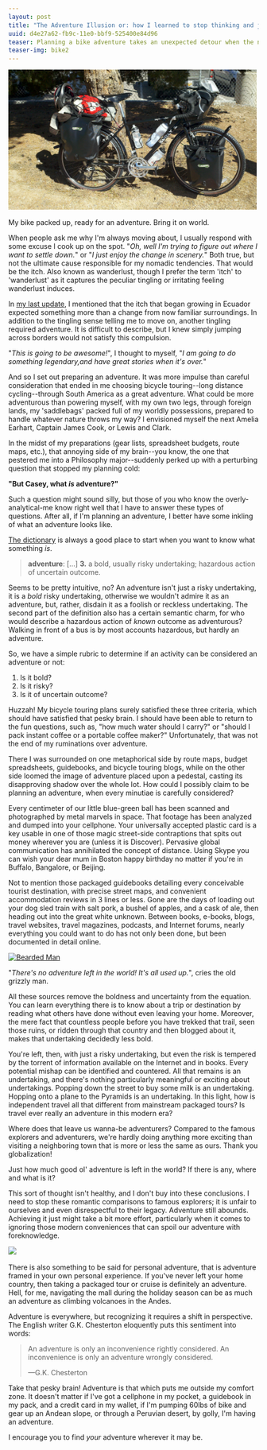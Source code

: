 ```yaml
---
layout: post
title: "The Adventure Illusion or: how I learned to stop thinking and just ride a bike"
uuid: d4e27a62-fb9c-11e0-bbf9-525400e84d96
teaser: Planning a bike adventure takes an unexpected detour when the nature of adventure is suddenly called into question. What is adventure? Is there any left to be had? Now with 100% more Calvin & Hobbes!
teaser-img: bike2
---
```


<div class="caption">
<a href="http://www.flickr.com/photos/ramblurr/sets/72157627808239141/with/6261287261/" title="First Bike Tour"><img src="/uploads/2011/10/bike.jpg" width="500" alt="My bike packed up" /></a>
<p>My bike packed up, ready for an adventure. Bring it on world.</p>
</div>

When people ask me why I'm always moving about, I usually respond with some excuse I cook up on the spot. "*Oh, well I'm trying to figure out where I want to settle down.*" or "*I just enjoy the change in scenery.*" Both true, but not the ultimate cause responsible for my nomadic tendencies. That would be the itch. Also known as wanderlust, though I prefer the term 'itch' to 'wanderlust' as it captures the peculiar tingling or irritating feeling wanderlust induces.

In <a href="/2011/10/16/...and-we%27re-back.html" title="...and we're back!">my last update</a>, I mentioned that the itch that began growing in Ecuador expected something more than a change from now familiar surroundings. In addition to the tingling sense telling me to move on, another tingling required adventure. It is difficult to describe, but I knew simply jumping across borders would not satisfy this compulsion.

"*This is going to be awesome!*", I thought to myself, "*I am going to do something legendary,and have great stories when it's over.*"

And so I set out preparing an adventure. It was more impulse than careful consideration that ended in me choosing bicycle touring--long distance cycling--through South America as a great adventure. What could be more adventurous than powering myself, with my own two legs, through foreign lands, my 'saddlebags' packed full of my worldly possessions, prepared to handle whatever nature throws my way? I envisioned myself the next Amelia Earhart, Captain James Cook, or Lewis and Clark.

In the midst of my preparations (gear lists, spreadsheet budgets, route maps, etc.), that annoying side of my brain--you know, the one that pestered me into a Philosophy major--suddenly perked up with a perturbing question that stopped my planning cold:

**"But Casey, what *is* adventure?"**

Such a question might sound silly, but those of you who know the overly-analytical-me know right well that I have to answer these types of questions. After all, if I'm planning an adventure, I better have some inkling of what an adventure looks like. 

<a href="http://dictionary.reference.com/browse/adventure" title="Adventure - Dictionary.com">The dictionary</a> is always a good place to start when you want to know what something *is*. 

<blockquote><strong>adventure</strong>: [...] <strong>3.</strong> a bold, usually risky undertaking; hazardous action of uncertain outcome.</blockquote>

Seems to be pretty intuitive, no? An adventure isn't just a risky undertaking, it is a *bold* risky undertaking, otherwise we wouldn't admire it as an adventure, but, rather, disdain it as a foolish or reckless undertaking. The second part of the definition also has a certain semantic charm, for who would describe a hazardous action of *known* outcome as adventurous? Walking in front of a bus is by most accounts hazardous, but hardly an adventure.

So, we have a simple rubric to determine if an activity can be considered an adventure or not: 

1. Is it bold?
2. Is it risky?
3. Is it of uncertain outcome?

Huzzah! My bicycle touring plans surely satisfied these three criteria, which should have satisfied that pesky brain. I should have been able to return to the fun questions, such as, "how much water should I carry?" or "should I pack instant coffee or a portable coffee maker?" Unfortunately, that was not the end of my ruminations over adventure. 

There I was surrounded on one metaphorical side by route maps, budget spreadsheets, guidebooks, and bicycle touring blogs, while on the other side loomed the image of adventure placed upon a pedestal, casting its disapproving shadow over the whole lot. How could I possibly claim to be planning an adventure, when every minutiae is carefully considered? 

Every centimeter of our little blue-green ball has been scanned and photographed by metal marvels in space. That footage has been analyzed and dumped into your cellphone. Your universally accepted plastic card is a key usable in one of those magic street-side contraptions that spits out money wherever you are (unless it is Discover). Pervasive global communication has annihilated the concept of distance. Using Skype you can wish your dear mum in Boston happy birthday no matter if you're in Buffalo, Bangalore, or Beijing.

Not to mention those packaged guidebooks detailing every conceivable tourist destination, with precise street maps, and convenient accommodation reviews in 3 lines or less. Gone are the days of loading out your dog sled train with salt pork, a bushel of apples, and a cask of ale, then heading out into the great white unknown. Between books, e-books, blogs, travel websites, travel magazines, podcasts, and Internet forums, nearly everything you could want to do has not only been done, but been documented in detail online.

<div class="caption">
<a href="http://www.flickr.com/photos/whatsteviesees/5197141917/" title="Bearded Man by Stevie Benintende, on Flickr"><img src="http://farm5.static.flickr.com/4084/5197141917_f2cc0c1b5f.jpg" width="500" alt="Bearded Man"></a>
<p>"<em>There's no adventure left in the world! It's all used up.</em>", cries the old grizzly man.</p>
</div>

All these sources remove the boldness and uncertainty from the equation. You can learn everything there is to know about a trip or destination by reading what others have done without even leaving your home. Moreover, the mere fact that countless people before you have trekked that trail, seen those ruins, or ridden through that country and then blogged about it, makes that undertaking decidedly less bold.

You're left, then, with just a risky undertaking, but even the risk is tempered by the torrent of information available on the Internet and in books. Every potential mishap can be identified and countered. All that remains is an undertaking, and there's nothing particularly meaningful or exciting about undertakings. Popping down the street to buy some milk is an undertaking. Hopping onto a plane to the Pyramids is an undertaking. In this light, how is independent travel all that different from mainstream packaged tours? Is travel ever really an adventure in this modern era?

Where does that leave us wanna-be adventurers? Compared to the famous explorers and adventurers, we're hardly doing anything more exciting than visiting a neighboring town that is more or less the same as ours. Thank you globalization!

Just how much good ol' adventure is left in the world? If there is any, where and what is it?

This sort of thought isn't healthy, and I don't buy into these conclusions. I need to stop these romantic comparisons to famous explorers; it is unfair to ourselves and even disrespectful to their legacy. Adventure still abounds. Achieving it just might take a bit more effort, particularly when it comes to ignoring those modern conveniences that can spoil our adventure with foreknowledge.

<a href="http://www.gocomics.com/calvinandhobbes/1989/01/26" title="Calvin and Hobbes by Bill Watterson"><img src="http://i.imgur.com/aAUqP.gif" /></a>

There is also something to be said for personal adventure, that is adventure framed in your own personal experience. If you've never left your home country, then taking a packaged tour or cruise is definitely an adventure. Hell, for me, navigating the mall during the holiday season can be as much an adventure as climbing volcanoes in the Andes.

Adventure is everywhere, but recognizing it requires a shift in perspective. The English writer G.K. Chesterton eloquently puts this sentiment into words: 

<blockquote><p>An adventure is only an inconvenience rightly considered. An inconvenience is only an adventure wrongly considered.</p><p>&#8212;G.K. Chesterton</p></blockquote>

Take that pesky brain! Adventure is that which puts me outside my comfort zone. It doesn't matter if I've got a cellphone in my pocket, a guidebook in my pack, and a credit card in my wallet, if I'm pumping 60lbs of bike and gear up an Andean slope, or through a Peruvian desert, by golly, I'm having an adventure.

I encourage you to find *your* adventure wherever it may be.

